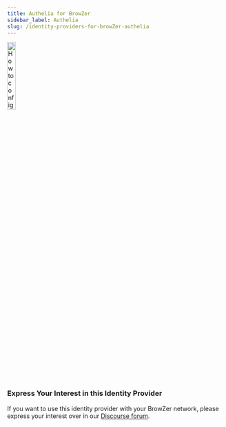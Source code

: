 ```yaml
---
title: Authelia for BrowZer
sidebar_label: Authelia
slug: /identity-providers-for-browZer-authelia
---
```


<head>
  <title>Authelia for OpenZiti BrowZer</title>
  <meta
    name="description"
    content="How to configure Authelia for OpenZiti BrowZer."
  />
</head>

<img src="/icons/logo-authelia.svg" alt="How to configure Authelia for OpenZiti BrowZer" width="20%"/>

### Express Your Interest in this Identity Provider
If you want to use this identity provider with your BrowZer network, please express your interest over in our [Discourse forum](https://openziti.discourse.group/).

